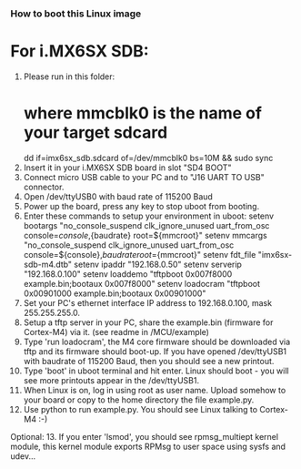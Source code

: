 ### How to boot this Linux image
# For i.MX6SX SDB:
1. Please run in this folder: 
    # where mmcblk0 is the name of your target sdcard
    dd if=imx6sx_sdb.sdcard of=/dev/mmcblk0 bs=10M && sudo sync
2. Insert it in your i.MX6SX SDB board in slot "SD4 BOOT"
3. Connect micro USB cable to your PC and to "J16 UART TO USB" connector.
4. Open /dev/ttyUSB0 with baud rate of 115200 Baud
5. Power up the board, press any key to stop uboot from booting.
6. Enter these commands to setup your environment in uboot:
setenv bootargs "no_console_suspend clk_ignore_unused uart_from_osc console=${console},${baudrate} root=${mmcroot}"
setenv mmcargs "no_console_suspend clk_ignore_unused uart_from_osc console=${console},${baudrate} root=${mmcroot}"
setenv fdt_file "imx6sx-sdb-m4.dtb"
setenv ipaddr "192.168.0.50"
setenv serverip "192.168.0.100"
setenv loaddemo "tftpboot 0x007f8000 example.bin;bootaux 0x007f8000"
setenv loadocram "tftpboot 0x00901000 example.bin;bootaux 0x00901000"
7. Set your PC's ethernet interface IP address to 192.168.0.100, mask 255.255.255.0.
8. Setup a tftp server in your PC, share the example.bin (firmware for Cortex-M4) via it. (see readme in /MCU/example)
9. Type 'run loadocram', the M4 core firmware should be downloaded via tftp and its firmware should boot-up. If you have opened /dev/ttyUSB1 with baudrate of 115200 Baud, then you should see a new printout.
10. Type 'boot' in uboot terminal and hit enter. Linux should boot - you will see more printouts appear in the /dev/ttyUSB1.
11. When Linux is on, log in using root as user name. Upload somehow to your board or copy to the home directory the file example.py.
12. Use python to run example.py. You should see Linux talking to Cortex-M4 :-)

Optional:
13. If you enter 'lsmod', you should see rpmsg_multiept kernel module, this kernel module exports RPMsg to user space using sysfs and udev...

